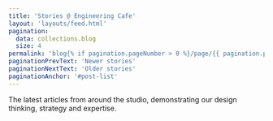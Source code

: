 ```yaml
---
title: 'Stories @ Engineering Cafe'
layout: 'layouts/feed.html'
pagination:
  data: collections.blog
  size: 4
permalink: 'blog{% if pagination.pageNumber > 0 %}/page/{{ pagination.pageNumber }}{% endif %}/index.html'
paginationPrevText: 'Newer stories'
paginationNextText: 'Older stories'
paginationAnchor: '#post-list'
---
```


The latest articles from around the studio, demonstrating our design
thinking, strategy and expertise.